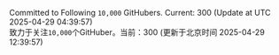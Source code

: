 Committed to Following `10,000` GitHubers. Current: <!-- FOLLOWING_COUNT -->300<!-- FOLLOWING_COUNT --> (Update at UTC <!-- LAST_UPDATED -->2025-04-29 04:39:57<!-- LAST_UPDATED -->)<br>
致力于关注`10,000`个GitHuber。当前：<!-- FOLLOWING_COUNT -->300<!-- FOLLOWING_COUNT --> (更新于北京时间 <!-- LAST_UPDATED_CST -->2025-04-29 12:39:57<!-- LAST_UPDATED_CST -->)
